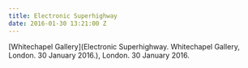 ```yaml
---
title: Electronic Superhighway
date: 2016-01-30 13:21:00 Z
---
```


[Whitechapel Gallery](Electronic Superhighway. Whitechapel Gallery, London. 30 January 2016.), London. 30 January 2016.
